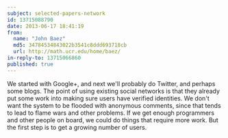 ```yaml
---
subject: selected-papers-network
id: 13715088790
date: 2013-06-17 18:41:19
from:
  name: "John Baez"
  md5: 34784534843022b3541c8ddd693718cb
  url: http://math.ucr.edu/home/baez/
in-reply-to: 13715066860
published: true
---
```

We started with Google+, and next we'll probably do Twitter, and perhaps some blogs. The point of using existing social networks is that they already put some work into making sure users have verified identities. We don't want the system to be flooded with anonymous comments, since that tends to lead to flame wars and other problems. If we get enough programmers and other people on board, we could do things that require more work. But the first step is to get a growing number of users.
